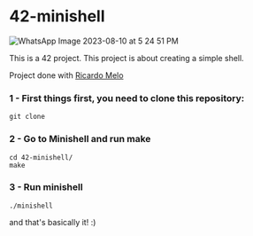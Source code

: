 # 42-minishell

![WhatsApp Image 2023-08-10 at 5 24 51 PM](https://github.com/richardmarcela/42-minishell/assets/101434516/68441af4-dd19-4f73-acb5-026845564e06)

This is a 42 project. This project is about creating a simple shell.

Project done with [Ricardo Melo](https://github.com/reomelo)

### 1 - First things first, you need to clone this repository: 

    git clone 

### 2 - Go to Minishell and run <b>make</b>

    cd 42-minishell/
    make


### 3 - Run minishell

    ./minishell

and that's basically it! :)
